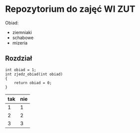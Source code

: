 # Repozytorium do zajęć WI ZUT

Obiad:
* ziemniaki
* schabowe
* mizeria

## Rozdział

```
int obiad = 1;
int zjedz_obiad(int obiad)
{
	return obiad = 0;
}
```

| tak | nie |
| ------ | ------ |
| 1 | 1 |
| 2 | 2 |
| 3 | 3 |
